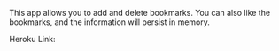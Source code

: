 This app allows you to add and delete bookmarks. You can also like the bookmarks, and the information will persist in memory.

Heroku Link:

 